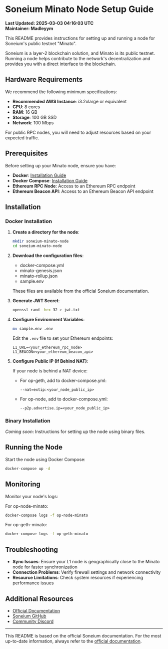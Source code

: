 # Soneium Minato Node Setup Guide

**Last Updated: 2025-03-03 04:16:03 UTC**  
**Maintainer: Madleyym**

This README provides instructions for setting up and running a node for Soneium's public testnet "Minato".

Soneium is a layer-2 blockchain solution, and Minato is its public testnet. Running a node helps contribute to the network's decentralization and provides you with a direct interface to the blockchain.

## Hardware Requirements

We recommend the following minimum specifications:
- **Recommended AWS Instance**: i3.2xlarge or equivalent
- **CPU**: 8 cores
- **RAM**: 16 GB
- **Storage**: 100 GB SSD
- **Network**: 100 Mbps

For public RPC nodes, you will need to adjust resources based on your expected traffic.

## Prerequisites

Before setting up your Minato node, ensure you have:

- **Docker**: [Installation Guide](https://docs.docker.com/get-docker/)
- **Docker Compose**: [Installation Guide](https://docs.docker.com/compose/install/)
- **Ethereum RPC Node**: Access to an Ethereum RPC endpoint
- **Ethereum Beacon API**: Access to an Ethereum Beacon API endpoint

## Installation

### Docker Installation

1. **Create a directory for the node**:
   ```bash
   mkdir soneium-minato-node
   cd soneium-minato-node
   ```

2. **Download the configuration files**:
   - docker-compose.yml
   - minato-genesis.json
   - minato-rollup.json
   - sample.env

   These files are available from the official Soneium documentation.

3. **Generate JWT Secret**:
   ```bash
   openssl rand -hex 32 > jwt.txt
   ```

4. **Configure Environment Variables**:
   ```bash
   mv sample.env .env
   ```
   
   Edit the `.env` file to set your Ethereum endpoints:
   ```
   L1_URL=<your_ethereum_rpc_node>
   L1_BEACON=<your_ethereum_beacon_api>
   ```

5. **Configure Public IP (If Behind NAT)**:
   
   If your node is behind a NAT device:
   
   - For op-geth, add to docker-compose.yml:
     ```
     --nat=extip:<your_node_public_ip>
     ```
   
   - For op-node, add to docker-compose.yml:
     ```
     --p2p.advertise.ip=<your_node_public_ip>
     ```

### Binary Installation

*Coming soon*: Instructions for setting up the node using binary files.

## Running the Node

Start the node using Docker Compose:

```bash
docker-compose up -d
```

## Monitoring

Monitor your node's logs:

For op-node-minato:
```bash
docker-compose logs -f op-node-minato
```

For op-geth-minato:
```bash
docker-compose logs -f op-geth-minato
```

## Troubleshooting

- **Sync Issues**: Ensure your L1 node is geographically close to the Minato node for faster synchronization
- **Connection Problems**: Verify firewall settings and network connectivity
- **Resource Limitations**: Check system resources if experiencing performance issues

## Additional Resources

- [Official Documentation](https://docs.soneium.org/docs/builders/node)
- [Soneium GitHub](https://github.com/soneium)
- [Community Discord](https://discord.gg/soneium)

---

This README is based on the official Soneium documentation. For the most up-to-date information, always refer to the [official documentation](https://docs.soneium.org/docs/builders/node).
```